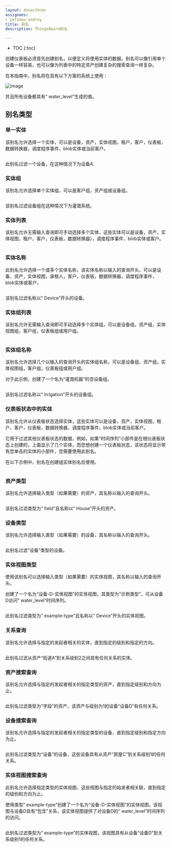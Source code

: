 ```yaml
---
layout: docwithnav
assignees:
- yefimov-andrey
title: 别名
description: ThingsBoard别名

---
```


* TOC
{:toc}

创建仪表板必须首先创建别名，以便定义将使用实体的数据。别名可以像引用单个设备一样容易，也可以像为列表中的特定资产创建复杂的搜索查询一样复杂。

在本指南中，别名将在具有以下方案的系统上使用：

![image](/images/user-guide/ui/alias-scheme.png)

并且所有设备都具有“ water_level”生成的值。

## 别名类型

### 单一实体

该别名允许选择一个实体，可以是设备，资产，实体视图，租户，客户，仪表板，数据转换器，调度程序事件，blob实体或当前客户。

<img data-gifffer="/images/user-guide/ui/single-entity-alias.gif" />

此别名过滤一个设备，在这种情况下为设备A.

### 实体组

该别名允许选择单个实体组，可以是客户组，资产组或设备组。

<img data-gifffer="/images/user-guide/ui/group-entity-alias.gif" />

该别名过滤设备组在这种情况下为灌溉系统。

### 实体列表

该别名允许无需输入查询即可手动选择多个实体，这些实体可以是设备，资产，实体视图，租户，客户，仪表板，数据转换器），调度程序事件，blob实体或客户。

<img data-gifffer="/images/user-guide/ui/entity-list-alias.gif" />

### 实体名称

此别名允许选择一个或多个实体名称，该实体名称以输入的查询开头，可以是设备，资产，实体视图，承租人，客户，仪表板，数据转换器，调度程序事件，blob实体或客户。
 
<img data-gifffer="/images/user-guide/ui/entity-name-alias.gif" />

 该别名过滤名称以“ Device”开头的设备。
 
### 实体组列表

该别名允许无需输入查询即可手动选择多个实体组，可以是设备组，资产组，实体视图组，客户组，仪表板组或用户组。

<img data-gifffer="/images/user-guide/ui/entity-group-list-alias.gif" />
 
### 实体组名称

该别名允许选择几个以输入的查询开头的实体组名称，可以是设备组，资产组，实体视图组，客户组，仪表板组或用户组。

对于此示例，创建了一个名为“灌溉机器”的空设备组。

<img data-gifffer="/images/user-guide/ui/entity-group-name-alias.gif" />
 
 该别名过滤名称以“ Irrigation”开头的设备组。
 
### 仪表板状态中的实体

该别名允许从仪表板状态选择实体，这些实体可以是设备，资产，实体视图，租户，客户，仪表板，数据转换器，调度程序事件，blob实体或当前客户。

它用于过滤其他仪表板状态的数据，例如，如果“时间序列”小部件是在根仪表板状态上创建的，上面显示了几个实体，而您想创建一个仪表板状态，该状态将显示带有您单击的实体的小部件，您需要使用此别名。

在以下示例中，别名在创建组实体别名后使用。
 
 <img data-gifffer="/images/user-guide/ui/entity-dashboard-state-alias.gif" />

### 资产类型

该别名允许选择输入类型（如果需要）的资产，其名称以输入的查询开头。

 <img data-gifffer="/images/user-guide/ui/asset-type-alias.gif" />
 
该别名过滤类型为“ field”且名称以“ House”开头的资产。
 
### 设备类型

该别名允许选择输入类型（如果需要）的设备，其名称以输入的查询开头。

 <img data-gifffer="/images/user-guide/ui/device-type-alias.gif" />
 
 此别名过滤“设备”类型的设备。
 
### 实体视图类型

使用该别名可以选择输入类型（如果需要）的实体视图，其名称以输入的查询开头。

创建了一个名为“设备-D-实体视图”的实体视图，其类型为“示例类型”，可从设备D访问“ water_level”时间序列。

 <img data-gifffer="/images/user-guide/ui/entity-view-type-alias.gif" />
 
此别名过滤类型为“ example-type”且名称以“ Device”开头的实体视图。

### 关系查询

该别名允许选择与指定的发起者相关的实体，直到指定的级别和指定的方向。

 <img data-gifffer="/images/user-guide/ui/relations-query-alias.gif" />

此别名过滤从资产“街道A”到关系级别2之间具有任何关系的实体。

### 资产搜索查询

该别名允许选择与指定的发起者相关的指定类型的资产，直到指定级别和方向为止。

 <img data-gifffer="/images/user-guide/ui/Asset-search-query-alias.gif" />

此别名过滤类型为“字段”的资产，该资产与级别为1的设备“设备D”有任何关系。

### 设备搜索查询

该别名允许选择与指定的发起者相关的指定类型的设备，直到指定级别和指定方向为止。

 <img data-gifffer="/images/user-guide/ui/Device-search-query-alias.gif" />

此别名过滤类型为“设备”的设备，这些设备具有从资产“房屋C”到关系级别1的任何关系。

### 实体视图搜索查询

此别名允许选择指定类型的实体视图，这些视图与指定的始发者相关联，直到指定的级别和方向为止。

使用类型“ example-type”创建了一个名为“设备-D-实体视图”的实体视图，该视图与设备D具有“包含”关系，该实体视图提供了对设备D的“ water_level”时间序列的访问。

 <img data-gifffer="/images/user-guide/ui/entity-view-type-search-query-alias.gif" />
 
此别名过滤类型为“ example-type”的实体视图，该视图具有从设备“设备D”到关系级别1的任何关系。

